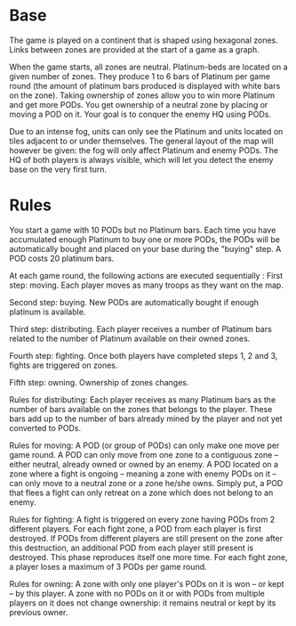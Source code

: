 # Base
The game is played on a continent that is shaped using hexagonal zones.
Links between zones are provided at the start of a game as a graph.

When the game starts, all zones are neutral.
Platinum-beds are located on a given number of zones.
They produce 1 to 6 bars of Platinum per game round (the amount of platinum bars produced is displayed with white bars on the zone).
Taking ownership of zones allow you to win more Platinum and get more PODs.
You get ownership of a neutral zone by placing or moving a POD on it.
Your goal is to conquer the enemy HQ using PODs.

Due to an intense fog, units can only see the Platinum and units located on tiles adjacent to or under themselves.
The general layout of the map will however be given: the fog will only affect Platinum and enemy PODs.
The HQ of both players is always visible, which will let you detect the enemy base on the very first turn.

# Rules
You start a game with 10 PODs but no Platinum bars.
Each time you have accumulated enough Platinum to buy one or more PODs, the PODs will be automatically bought and placed on your base during the "buying" step.
A POD costs 20 platinum bars.

At each game round, the following actions are executed sequentially :
First step: moving.
Each player moves as many troops as they want on the map.

Second step: buying.
New PODs are automatically bought if enough platinum is available.

Third step: distributing.
Each player receives a number of Platinum bars related to the number of Platinum available on their owned zones.

Fourth step: fighting.
Once both players have completed steps 1, 2 and 3, fights are triggered on zones.

Fifth step: owning.
Ownership of zones changes.

Rules for distributing:
Each player receives as many Platinum bars as the number of bars available on the zones that belongs to the player.
These bars add up to the number of bars already mined by the player and not yet converted to PODs.

Rules for moving:
A POD (or group of PODs) can only make one move per game round.
A POD can only move from one zone to a contiguous zone – either neutral, already owned or owned by an enemy.
A POD located on a zone where a fight is ongoing – meaning a zone with enemy PODs on it – can only move to a neutral zone or a zone he/she owns.
Simply put, a POD that flees a fight can only retreat on a zone which does not belong to an enemy.

Rules for fighting:
A fight is triggered on every zone having PODs from 2 different players.
For each fight zone, a POD from each player is first destroyed.
If PODs from different players are still present on the zone after this destruction, an additional POD from each player still present is destroyed.
This phase reproduces itself one more time. For each fight zone, a player loses a maximum of 3 PODs per game round.

Rules for owning:
A zone with only one player's PODs on it is won – or kept – by this player.
A zone with no PODs on it or with PODs from multiple players on it does not change ownership: it remains neutral or kept by its previous owner.
